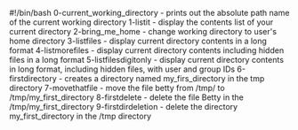 #!/bin/bash
0-current_working_directory - prints out the absolute path name of the current working directory
1-listit - display the contents list of your current directory
2-bring_me_home - change working directory to user's home directory
3-listfiles - display current directory contents in a long format
4-listmorefiles - display current directory contents including hidden files in a long format
5-listfilesdigitonly - display current directory contents in long format, including hidden files, with user and group IDs
6-firstdirectory - creates a directory named my_firs_directory in the tmp directory
7-movethatfile - move the file betty from /tmp/ to /tmp/my_first_directory
8-firstdelete - delete the file Betty in the /tmp/my_first_directory
9-firstdirdeletion - delete the directory my_first_directory in the /tmp directory
